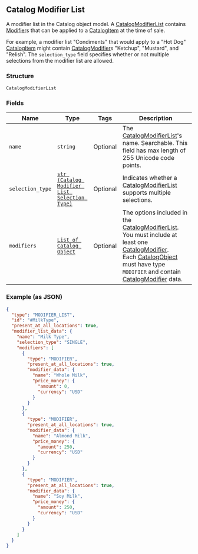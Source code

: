 ## Catalog Modifier List

A modifier list in the Catalog object model. A [CatalogModifierList](#type-catalogmodifierlist)
contains [Modifier](#type-catalogmodifier)s that can be applied to a [CatalogItem](#type-catalogitem)
at the time of sale.

For example, a modifier list "Condiments" that would apply to a "Hot Dog" [CatalogItem](#type-catalogitem) might
contain [CatalogModifier](#type-catalogmodifier)s "Ketchup", "Mustard", and "Relish". The
`selection_type` field specifies whether or not multiple selections from the modifier list are allowed.

### Structure

`CatalogModifierList`

### Fields

| Name | Type | Tags | Description |
|  --- | --- | --- | --- |
| `name` | `string` | Optional | The [CatalogModifierList](#type-catalogmodifierlist)'s name. Searchable. This field has max length of 255 Unicode code points. |
| `selection_type` | [`str (Catalog Modifier List Selection Type)`](/doc/models/catalog-modifier-list-selection-type.md) | Optional | Indicates whether a [CatalogModifierList](#type-catalogmodifierlist) supports multiple selections. |
| `modifiers` | [`List of Catalog Object`](/doc/models/catalog-object.md) | Optional | The options included in the [CatalogModifierList](#type-catalogmodifierlist).<br>You must include at least one [CatalogModifier](#type-catalogmodifier).<br>Each [CatalogObject](#type-catalogobject) must have type `MODIFIER` and contain<br>[CatalogModifier](#type-catalogmodifier) data. |

### Example (as JSON)

```json
{
  "type": "MODIFIER_LIST",
  "id": "#MilkType",
  "present_at_all_locations": true,
  "modifier_list_data": {
    "name": "Milk Type",
    "selection_type": "SINGLE",
    "modifiers": [
      {
        "type": "MODIFIER",
        "present_at_all_locations": true,
        "modifier_data": {
          "name": "Whole Milk",
          "price_money": {
            "amount": 0,
            "currency": "USD"
          }
        }
      },
      {
        "type": "MODIFIER",
        "present_at_all_locations": true,
        "modifier_data": {
          "name": "Almond Milk",
          "price_money": {
            "amount": 250,
            "currency": "USD"
          }
        }
      },
      {
        "type": "MODIFIER",
        "present_at_all_locations": true,
        "modifier_data": {
          "name": "Soy Milk",
          "price_money": {
            "amount": 250,
            "currency": "USD"
          }
        }
      }
    ]
  }
}
```

